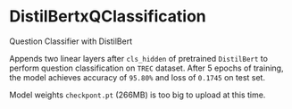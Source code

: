 # DistilBertxQClassification
Question Classifier with DistilBert

Appends two linear layers after `cls_hidden` of pretrained `DistilBert` to perform question classification on `TREC` dataset. After 5 epochs of training, the model achieves accuracy of `95.80%` and loss of `0.1745` on test set.

Model weights `checkpont.pt` (266MB) is too big to upload at this time.
